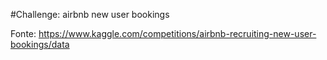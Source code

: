 #Challenge: airbnb new user bookings

Fonte: https://www.kaggle.com/competitions/airbnb-recruiting-new-user-bookings/data